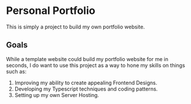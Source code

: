 # Personal Portfolio

This is simply a project to build my own portfolio website.

## Goals

While a template website could build my portfolio website for me in seconds, I do want to use this project as a way to hone my skills on things such as:

1. Improving my ability to create appealing Frontend Designs.
2. Developing my Typescript techniques and coding patterns.
3. Setting up my own Server Hosting.
